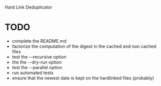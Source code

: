 
Hard Link Deduplicator

TODO
====

* complete the README.md
* factorize the computation of the digest in the cached and non cached files
* test the --recursive option
* the the --dry-run option
* test the --parallel option
* run automated tests
* ensure that the newest date is kept on the hardlinked files (probably)
